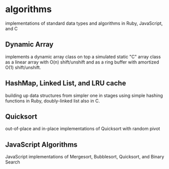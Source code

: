 # algorithms
implementations of standard data types and algorithms in Ruby, JavaScript, and C

## Dynamic Array
implements a dynamic array class on top a simulated static "C" array class as a linear array with O(n) shift/unshift and as a ring buffer with amortized O(1) shift/unshift.

## HashMap, Linked List, and LRU cache
building up data structures from simpler one in stages using simple hashing functions in Ruby,
doubly-linked list also in C.

## Quicksort
out-of-place and in-place implementations of Quicksort with random pivot

## JavaScript Algorithms
JavaScript implementations of Mergesort, Bubblesort, Quicksort, and Binary Search

